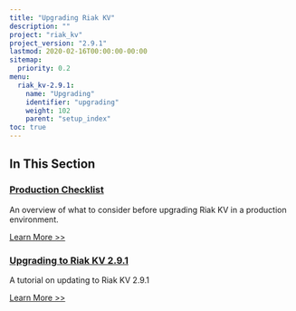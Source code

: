 ```yaml
---
title: "Upgrading Riak KV"
description: ""
project: "riak_kv"
project_version: "2.9.1"
lastmod: 2020-02-16T00:00:00-00:00
sitemap:
  priority: 0.2
menu:
  riak_kv-2.9.1:
    name: "Upgrading"
    identifier: "upgrading"
    weight: 102
    parent: "setup_index"
toc: true
---
```


[upgrade checklist]: ./checklist
[upgrade version]: ./version
[upgrade cluster]: ./cluster
[upgrade mdc]: ./multi-datacenter
[upgrade search]: ./search

## In This Section

### [Production Checklist][upgrade checklist]

An overview of what to consider before upgrading Riak KV in a production environment.

[Learn More >>][upgrade checklist]

### [Upgrading to Riak KV 2.9.1][upgrade version]

A tutorial on updating to Riak KV 2.9.1

[Learn More >>][upgrade version]